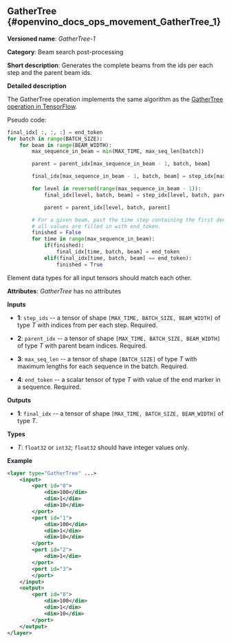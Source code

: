 ## GatherTree <a name="GatherTree"></a> {#openvino_docs_ops_movement_GatherTree_1}

**Versioned name**: *GatherTree-1*

**Category**: Beam search post-processing

**Short description**: Generates the complete beams from the ids per each step and the parent beam ids.

**Detailed description**

The GatherTree operation implements the same algorithm as the [GatherTree operation in TensorFlow](https://www.tensorflow.org/addons/api_docs/python/tfa/seq2seq/gather_tree).

Pseudo code:

```python
final_idx[ :, :, :] = end_token
for batch in range(BATCH_SIZE):
    for beam in range(BEAM_WIDTH):
        max_sequence_in_beam = min(MAX_TIME, max_seq_len[batch])

        parent = parent_idx[max_sequence_in_beam - 1, batch, beam]

        final_idx[max_sequence_in_beam - 1, batch, beam] = step_idx[max_sequence_in_beam - 1, batch, beam]

        for level in reversed(range(max_sequence_in_beam - 1)):
            final_idx[level, batch, beam] = step_idx[level, batch, parent]

            parent = parent_idx[level, batch, parent]

        # For a given beam, past the time step containing the first decoded end_token
        # all values are filled in with end_token.
        finished = False
        for time in range(max_sequence_in_beam):
            if(finished):
                final_idx[time, batch, beam] = end_token
            elif(final_idx[time, batch, beam] == end_token):
                finished = True
```

Element data types for all input tensors should match each other.

**Attributes**: *GatherTree* has no attributes

**Inputs**

* **1**:  `step_ids` -- a tensor of shape `[MAX_TIME, BATCH_SIZE, BEAM_WIDTH]` of type *T* with indices from per each step. Required.

* **2**:  `parent_idx` -- a tensor of shape `[MAX_TIME, BATCH_SIZE, BEAM_WIDTH]` of type *T* with parent beam indices. Required.

* **3**:  `max_seq_len` -- a tensor of shape `[BATCH_SIZE]` of type *T* with maximum lengths for each sequence in the batch. Required.

* **4**:  `end_token` -- a scalar tensor of type *T* with value of the end marker in a sequence. Required.


**Outputs**

* **1**: `final_idx` -- a tensor of shape `[MAX_TIME, BATCH_SIZE, BEAM_WIDTH]` of type *T*.

**Types**

* *T*: `float32` or `int32`; `float32` should have integer values only.

**Example**

```xml
<layer type="GatherTree" ...>
    <input>
        <port id="0">
            <dim>100</dim>
            <dim>1</dim>
            <dim>10</dim>
        </port>
        <port id="1">
            <dim>100</dim>
            <dim>1</dim>
            <dim>10</dim>
        </port>
        <port id="2">
            <dim>1</dim>
        </port>
        <port id="3">
        </port>
    </input>
    <output>
        <port id="0">
            <dim>100</dim>
            <dim>1</dim>
            <dim>10</dim>
        </port>
    </output>
</layer>
```
